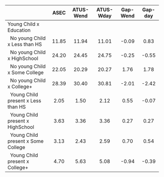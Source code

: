 
|                      |         ASEC |    ATUS-Wend |    ATUS-Wday |     Gap-Wend |      Gap-day |
| -------------------- | :----------: | :----------: | :----------: | :----------: | :----------: |
| Young Child x Education |              |              |              |              |              |
| &nbsp;&nbsp;No young Child x Less than HS |        11.85 |        11.94 |        11.01 |        -0.09 |         0.83 |
| &nbsp;&nbsp;No young Child x HighSchool |        24.20 |        24.45 |        24.75 |        -0.25 |        -0.55 |
| &nbsp;&nbsp;No young Child x Some College |        22.05 |        20.29 |        20.27 |         1.76 |         1.78 |
| &nbsp;&nbsp;No young Child x College+ |        28.39 |        30.40 |        30.81 |        -2.01 |        -2.42 |
| &nbsp;&nbsp;Young Child present x Less than HS |         2.05 |         1.50 |         2.12 |         0.55 |        -0.07 |
| &nbsp;&nbsp;Young Child present x HighSchool |         3.63 |         3.36 |         3.36 |         0.27 |         0.27 |
| &nbsp;&nbsp;Young Child present x Some College |         3.13 |         2.43 |         2.59 |         0.70 |         0.54 |
| &nbsp;&nbsp;Young Child present x College+ |         4.70 |         5.63 |         5.08 |        -0.94 |        -0.39 |

